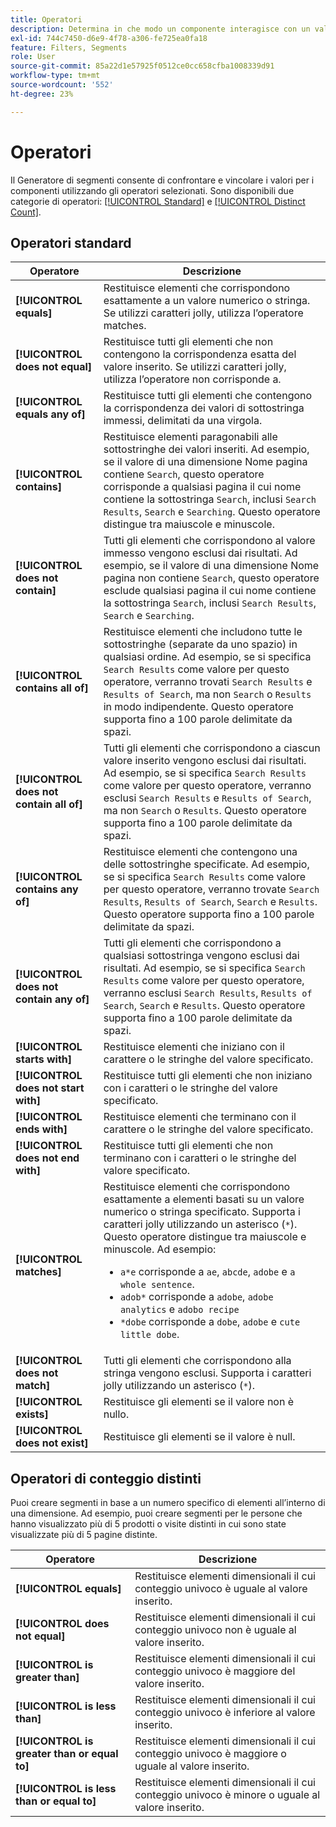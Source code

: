 ```yaml
---
title: Operatori
description: Determina in che modo un componente interagisce con un valore all’interno di un segmento.
exl-id: 744c7450-d6e9-4f78-a306-fe725ea0fa18
feature: Filters, Segments
role: User
source-git-commit: 85a22d1e57925f0512ce0cc658cfba1008339d91
workflow-type: tm+mt
source-wordcount: '552'
ht-degree: 23%

---
```


# Operatori

Il Generatore di segmenti consente di confrontare e vincolare i valori per i componenti utilizzando gli operatori selezionati. Sono disponibili due categorie di operatori: [[!UICONTROL Standard]](#standard-operators) e [[!UICONTROL Distinct Count]](#distinct-count-operators).

## Operatori standard

| Operatore | Descrizione |
| --- | --- |
| **[!UICONTROL equals]** | Restituisce elementi che corrispondono esattamente a un valore numerico o stringa. Se utilizzi caratteri jolly, utilizza l’operatore matches. |
| **[!UICONTROL does not equal]** | Restituisce tutti gli elementi che non contengono la corrispondenza esatta del valore inserito.  Se utilizzi caratteri jolly, utilizza l’operatore non corrisponde a. |
| **[!UICONTROL equals any of]** | Restituisce tutti gli elementi che contengono la corrispondenza dei valori di sottostringa immessi, delimitati da una virgola. |
| **[!UICONTROL contains]** | Restituisce elementi paragonabili alle sottostringhe dei valori inseriti. Ad esempio, se il valore di una dimensione Nome pagina contiene `Search`, questo operatore corrisponde a qualsiasi pagina il cui nome contiene la sottostringa `Search`, inclusi `Search Results`, `Search` e `Searching`. Questo operatore distingue tra maiuscole e minuscole. |
| **[!UICONTROL does not contain]** | Tutti gli elementi che corrispondono al valore immesso vengono esclusi dai risultati. Ad esempio, se il valore di una dimensione Nome pagina non contiene `Search`, questo operatore esclude qualsiasi pagina il cui nome contiene la sottostringa `Search`, inclusi `Search Results`, `Search` e `Searching`. |
| **[!UICONTROL contains all of]** | Restituisce elementi che includono tutte le sottostringhe (separate da uno spazio) in qualsiasi ordine. Ad esempio, se si specifica `Search Results` come valore per questo operatore, verranno trovati `Search Results` e `Results of Search`, ma non `Search` o `Results` in modo indipendente. Questo operatore supporta fino a 100 parole delimitate da spazi. |
| **[!UICONTROL does not contain all of]** | Tutti gli elementi che corrispondono a ciascun valore inserito vengono esclusi dai risultati. Ad esempio, se si specifica `Search Results` come valore per questo operatore, verranno esclusi `Search Results` e `Results of Search`, ma non `Search` o `Results`. Questo operatore supporta fino a 100 parole delimitate da spazi. |
| **[!UICONTROL contains any of]** | Restituisce elementi che contengono una delle sottostringhe specificate. Ad esempio, se si specifica `Search Results` come valore per questo operatore, verranno trovate `Search Results`, `Results of Search`, `Search` e `Results`. Questo operatore supporta fino a 100 parole delimitate da spazi. |
| **[!UICONTROL does not contain any of]** | Tutti gli elementi che corrispondono a qualsiasi sottostringa vengono esclusi dai risultati. Ad esempio, se si specifica `Search Results` come valore per questo operatore, verranno esclusi `Search Results`, `Results of Search`, `Search` e `Results`. Questo operatore supporta fino a 100 parole delimitate da spazi. |
| **[!UICONTROL starts with]** | Restituisce elementi che iniziano con il carattere o le stringhe del valore specificato. |
| **[!UICONTROL does not start with]** | Restituisce tutti gli elementi che non iniziano con i caratteri o le stringhe del valore specificato. |
| **[!UICONTROL ends with]** | Restituisce elementi che terminano con il carattere o le stringhe del valore specificato. |
| **[!UICONTROL does not end with]** | Restituisce tutti gli elementi che non terminano con i caratteri o le stringhe del valore specificato. |
| **[!UICONTROL matches]** | Restituisce elementi che corrispondono esattamente a elementi basati su un valore numerico o stringa specificato. Supporta i caratteri jolly utilizzando un asterisco (`*`). Questo operatore distingue tra maiuscole e minuscole. Ad esempio:<ul><li>`a*e` corrisponde a `ae`, `abcde`, `adobe` e `a whole sentence`.</li><li>`adob*` corrisponde a `adobe`, `adobe analytics` e `adobo recipe`</li><li>`*dobe` corrisponde a `dobe`, `adobe` e `cute little dobe`.</li></ul> |
| **[!UICONTROL does not match]** | Tutti gli elementi che corrispondono alla stringa vengono esclusi. Supporta i caratteri jolly utilizzando un asterisco (`*`). |
| **[!UICONTROL exists]** | Restituisce gli elementi se il valore non è nullo. |
| **[!UICONTROL does not exist]** | Restituisce gli elementi se il valore è null. |

## Operatori di conteggio distinti

Puoi creare segmenti in base a un numero specifico di elementi all’interno di una dimensione. Ad esempio, puoi creare segmenti per le persone che hanno visualizzato più di 5 prodotti o visite distinti in cui sono state visualizzate più di 5 pagine distinte.

| Operatore | Descrizione |
| --- | --- |
| **[!UICONTROL equals]** | Restituisce elementi dimensionali il cui conteggio univoco è uguale al valore inserito. |
| **[!UICONTROL does not equal]** | Restituisce elementi dimensionali il cui conteggio univoco non è uguale al valore inserito. |
| **[!UICONTROL is greater than]** | Restituisce elementi dimensionali il cui conteggio univoco è maggiore del valore inserito. |
| **[!UICONTROL is less than]** | Restituisce elementi dimensionali il cui conteggio univoco è inferiore al valore inserito. |
| **[!UICONTROL is greater than or equal to]** | Restituisce elementi dimensionali il cui conteggio univoco è maggiore o uguale al valore inserito. |
| **[!UICONTROL is less than or equal to]** | Restituisce elementi dimensionali il cui conteggio univoco è minore o uguale al valore inserito. |
